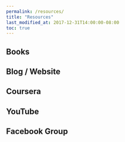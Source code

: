 ```yaml
---
permalink: /resources/
title: "Resources"
last_modified_at: 2017-12-31T14:00:00-08:00
toc: true
---
```


## Books

## Blog / Website

## Coursera

## YouTube

## Facebook Group

